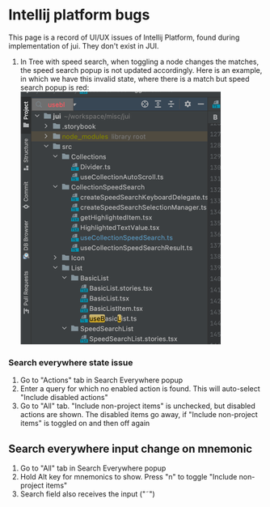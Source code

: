 # Intellij platform bugs

This page is a record of UI/UX issues of Intellij Platform, found during implementation of jui. They don't exist in JUI.

1. In Tree with speed search, when toggling a node changes the matches, the speed search popup is
   not updated accordingly. Here is an example, in which we have this invalid state, where there
   is a match but speed search popup is red: ![img.png](packages/jui/bug-1.png)

### Search everywhere state issue

1. Go to "Actions" tab in Search Everywhere popup
2. Enter a query for which no enabled action is found. This will auto-select "Include disabled actions"
3. Go to "All" tab. "Include non-project items" is unchecked, but disabled actions are shown. The disabled items
   go away, if "Include non-project items" is toggled on and then off again

## Search everywhere input change on mnemonic

1. Go to "All" tab in Search Everywhere popup
2. Hold Alt key for mnemonics to show. Press "n" to toggle "Include non-project items"
3. Search field also receives the input ("˜")

[commonshortcuts]: https://github.com/JetBrains/intellij-community/blob/e3c7d96daba1d5d84d5650bde6c220aed225bfda/platform/platform-api/src/com/intellij/openapi/actionSystem/CommonShortcuts.java#L56-L56

